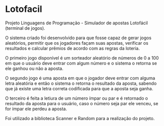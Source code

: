 # Lotofacil
Projeto Linguagens de Programação - Simulador de apostas Lotofácil (terminal de jogos).

O sistema criado foi desenvolvido para que fosse capaz de gerar jogos aleatórios, permitir que os jogadores façam
suas apostas, verificar os resultados e calcular prêmios de acordo com as regras da loteria. 

O primeiro jogo disponível é um sorteador aleatório de números de 0 a 100 em que o usuário deve entrar com algum número e o sistema o retorna se ele ganhou ou não a aposta.

O segundo jogo é uma aposta em que o jogador deve entrar com alguma letra aleatória e então o sistema o retorna o resultado da aposta, sabendo que já existe uma letra correta codificada para que a aposta seja ganha.

O terceiro é feita a letiura de um número ímpar ou par e é retornado o resultado da aposta para o usuário, caso o número seja par ele venceu, se for ímpar ele perdeu a aposta.

Foi utilizado a biblioteca Scanner e Random para a realização do projeto.
